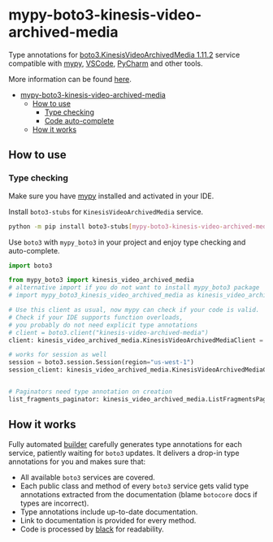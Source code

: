 # mypy-boto3-kinesis-video-archived-media

Type annotations for
[boto3.KinesisVideoArchivedMedia 1.11.2](https://boto3.amazonaws.com/v1/documentation/api/1.11.2/reference/services/kinesis-video-archived-media.html#KinesisVideoArchivedMedia) service
compatible with [mypy](https://github.com/python/mypy), [VSCode](https://code.visualstudio.com/),
[PyCharm](https://www.jetbrains.com/pycharm/) and other tools.

More information can be found [here](https://vemel.github.io/mypy_boto3/).

- [mypy-boto3-kinesis-video-archived-media](#mypy-boto3-kinesis-video-archived-media)
  - [How to use](#how-to-use)
    - [Type checking](#type-checking)
    - [Code auto-complete](#code-auto-complete)
  - [How it works](#how-it-works)

## How to use

### Type checking

Make sure you have [mypy](https://github.com/python/mypy) installed and activated in your IDE.

Install `boto3-stubs` for `KinesisVideoArchivedMedia` service.

```bash
python -m pip install boto3-stubs[mypy-boto3-kinesis-video-archived-media]
```

Use `boto3` with `mypy_boto3` in your project and enjoy type checking and auto-complete.

```python
import boto3

from mypy_boto3 import kinesis_video_archived_media
# alternative import if you do not want to install mypy_boto3 package
# import mypy_boto3_kinesis_video_archived_media as kinesis_video_archived_media

# Use this client as usual, now mypy can check if your code is valid.
# Check if your IDE supports function overloads,
# you probably do not need explicit type annotations
# client = boto3.client("kinesis-video-archived-media")
client: kinesis_video_archived_media.KinesisVideoArchivedMediaClient = boto3.client("kinesis-video-archived-media")

# works for session as well
session = boto3.session.Session(region="us-west-1")
session_client: kinesis_video_archived_media.KinesisVideoArchivedMediaClient = session.client("kinesis-video-archived-media")


# Paginators need type annotation on creation
list_fragments_paginator: kinesis_video_archived_media.ListFragmentsPaginator = client.get_paginator("list_fragments")
```

## How it works

Fully automated [builder](https://github.com/vemel/mypy_boto3) carefully generates
type annotations for each service, patiently waiting for `boto3` updates. It delivers
a drop-in type annotations for you and makes sure that:

- All available `boto3` services are covered.
- Each public class and method of every `boto3` service gets valid type annotations
  extracted from the documentation (blame `botocore` docs if types are incorrect).
- Type annotations include up-to-date documentation.
- Link to documentation is provided for every method.
- Code is processed by [black](https://github.com/psf/black) for readability.